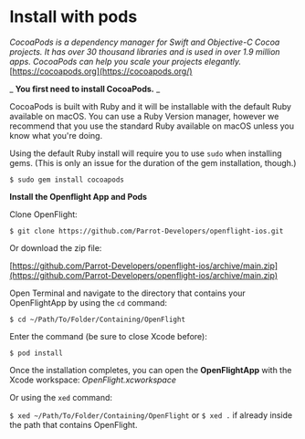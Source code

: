 # **Install with pods**

_CocoaPods is a dependency manager for Swift and Objective-C Cocoa projects. It has over 30 thousand libraries and is used in over 1.9 million apps. CocoaPods can help you scale your projects elegantly._ [https://cocoapods.org](https://cocoapods.org/)

_ **You first need to install CocoaPods.** _

CocoaPods is built with Ruby and it will be installable with the default Ruby available on macOS. You can use a Ruby Version manager, however we recommend that you use the standard Ruby available on macOS unless you know what you&#39;re doing.

Using the default Ruby install will require you to use `sudo` when installing gems. (This is only an issue for the duration of the gem installation, though.)

`$ sudo gem install cocoapods`

**Install the Openflight App and Pods**

Clone OpenFlight:

`$ git clone https://github.com/Parrot-Developers/openflight-ios.git`

Or download the zip file:

[https://github.com/Parrot-Developers/openflight-ios/archive/main.zip](https://github.com/Parrot-Developers/openflight-ios/archive/main.zip)

Open Terminal and navigate to the directory that contains your OpenFlightApp by using the `cd` command:

`$ cd ~/Path/To/Folder/Containing/OpenFlight`

Enter the command (be sure to close Xcode before):

`$ pod install`

Once the installation completes, you can open the  **OpenFlightApp**  with the Xcode workspace: _OpenFlight.xcworkspace_ 

Or using the `xed` command:

`$ xed ~/Path/To/Folder/Containing/OpenFlight` or `$ xed .` if already inside the path that contains OpenFlight.

